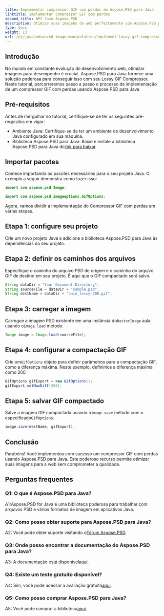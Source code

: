 ```yaml
---
title: Implementar compressor GIF com perdas em Aspose.PSD para Java
linktitle: Implementar compressor GIF com perdas
second_title: API Java Aspose.PSD
description: Otimize suas imagens da web perfeitamente com Aspose.PSD para Lossy GIF Compressor do Java. Siga nosso guia passo a passo para uma implementação eficiente.
type: docs
weight: 13
url: /pt/java/advanced-image-manipulation/implement-lossy-gif-compressor/
---
```

## Introdução

No mundo em constante evolução do desenvolvimento web, otimizar imagens para desempenho é crucial. Aspose.PSD para Java fornece uma solução poderosa para conseguir isso com seu Lossy GIF Compressor. Neste tutorial, percorreremos passo a passo o processo de implementação de um compressor GIF com perdas usando Aspose.PSD para Java.

## Pré-requisitos

Antes de mergulhar no tutorial, certifique-se de ter os seguintes pré-requisitos em vigor:

- Ambiente Java: Certifique-se de ter um ambiente de desenvolvimento Java configurado em sua máquina.
-  Biblioteca Aspose.PSD para Java: Baixe e instale a biblioteca Aspose.PSD para Java do[link para baixar](https://releases.aspose.com/psd/java/).

## Importar pacotes

Comece importando os pacotes necessários para o seu projeto Java. O exemplo a seguir demonstra como fazer isso:

```java
import com.aspose.psd.Image;

import com.aspose.psd.imageoptions.GifOptions;
```

Agora, vamos dividir a implementação do Compressor GIF com perdas em várias etapas.

## Etapa 1: configure seu projeto

Crie um novo projeto Java e adicione a biblioteca Aspose.PSD para Java às dependências do seu projeto.

## Etapa 2: definir os caminhos dos arquivos

Especifique o caminho do arquivo PSD de origem e o caminho do arquivo GIF de destino em seu projeto. É aqui que o GIF compactado será salvo.

```java
String dataDir = "Your Document Directory";
String sourceFile = dataDir + "sample.psd";
String destName = dataDir + "anim_lossy-200.gif";
```

## Etapa 3: carregar a imagem

 Carregue a imagem PSD existente em uma instância do`RasterImage` aula usando o`Image.load` método.

```java
Image image = Image.load(sourceFile);
```

## Etapa 4: configurar a compactação GIF

 Crie um`GifOptions` objeto para definir parâmetros para a compactação GIF, como a diferença máxima. Neste exemplo, definimos a diferença máxima como 200.

```java
GifOptions gifExport = new GifOptions();
gifExport.setMaxDiff(200);
```

## Etapa 5: salvar GIF compactado

 Salve a imagem GIF compactada usando o`image.save` método com o especificado`GifOptions`.

```java
image.save(destName, gifExport);
```

## Conclusão

Parabéns! Você implementou com sucesso um compressor GIF com perdas usando Aspose.PSD para Java. Este poderoso recurso permite otimizar suas imagens para a web sem comprometer a qualidade.

## Perguntas frequentes

### Q1: O que é Aspose.PSD para Java?

A1:Aspose.PSD for Java é uma biblioteca poderosa para trabalhar com arquivos PSD e vários formatos de imagem em aplicativos Java.

### Q2: Como posso obter suporte para Aspose.PSD para Java?

 A2: Você pode obter suporte visitando o[Fórum Aspose.PSD](https://forum.aspose.com/c/psd/34).

### Q3: Onde posso encontrar a documentação do Aspose.PSD para Java?

A3: A documentação está disponível[aqui](https://reference.aspose.com/psd/java/).

### Q4: Existe um teste gratuito disponível?

 A4: Sim, você pode acessar a avaliação gratuita[aqui](https://releases.aspose.com/).

### Q5: Como posso comprar Aspose.PSD para Java?

 A5: Você pode comprar a biblioteca[aqui](https://purchase.aspose.com/buy).